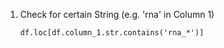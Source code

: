 1. Check for certain String (e.g. 'rna' in Column 1)
   
   ```
   df.loc[df.column_1.str.contains('rna_*')]
   ```
